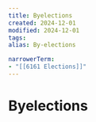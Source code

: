 ```yaml
---
title: Byelections
created: 2024-12-01
modified: 2024-12-01
tags: 
alias: By-elections

narrowerTerm:
- "[[6161 Elections]]"
---
```

# Byelections
